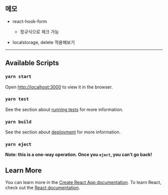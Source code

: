 ## 메모
- react-hook-form
  - 정규식으로 체크 가능

- localstorage, delete 적용해보기
----
## Available Scripts
### `yarn start`
Open [http://localhost:3000](http://localhost:3000) to view it in the browser.

### `yarn test`
See the section about [running tests](https://facebook.github.io/create-react-app/docs/running-tests) for more information.

### `yarn build`
See the section about [deployment](https://facebook.github.io/create-react-app/docs/deployment) for more information.

### `yarn eject`
**Note: this is a one-way operation. Once you `eject`, you can’t go back!**

## Learn More

You can learn more in the [Create React App documentation](https://facebook.github.io/create-react-app/docs/getting-started).
To learn React, check out the [React documentation](https://reactjs.org/).
